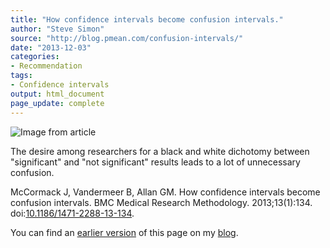 ```yaml
---
title: "How confidence intervals become confusion intervals."
author: "Steve Simon"
source: "http://blog.pmean.com/confusion-intervals/"
date: "2013-12-03"
categories:
- Recommendation
tags:
- Confidence intervals
output: html_document
page_update: complete
---
```


![](http://www.pmean.com/new-images/13/confusion-intervals-01.png "Image from article")

<!---More--->

The desire among researchers for a black and white dichotomy between "significant" and "not significant" results leads to a lot of unnecessary confusion. 

McCormack J, Vandermeer B, Allan GM. How confidence intervals become confusion intervals. BMC Medical Research Methodology. 2013;13(1):134. doi:[10.1186/1471-2288-13-134][doi1].

[doi1]: https://doi.org/10.1186/1471-2288-13-134

You can find an [earlier version][sim1] of this page on my [blog][sim2].

[sim1]: http://blog.pmean.com/confusion-intervals/
[sim2]: http://blog.pmean.com


